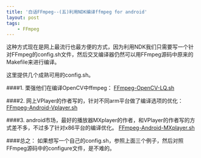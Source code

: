 ```yaml
---
title: '白话FFmpeg--(五)利用NDK编译ffmpeg for android'
layout: post
tags:
    - FFmpeg
---
```

这种方式现在是网上最流行也最方便的方式，因为利用NDK我们只需要写一个针对FFmpeg的config.sh文件，然后交叉编译器仍然可以用FFmpeg源码中原来的Makefile来进行编译。

这里提供几个成熟可用的config.sh。

####1. 栗强他们在编译OpenCV中ffmpeg：
[FFmpeg-OpenCV-LQ.sh](media/files/2013/08/29/FFmpeg-OpenCV-LQ.sh)

####2. 网上VPlayer的作者写的，针对不同arm平台做了编译选项的优化：
[FFmpeg-Android-Vplayer.sh](/media/files/2013/08/29/FFmpeg-Android-vplayer.sh)

####3. android市场，最好的播放器MXplayer的作者，和VPlayer的作者写的方式差不多，不过多了针对x86平台的编译优化。
[FFmpeg-Android-MXplayer.sh](media/files/2013/08/29/FFmpeg-Android-MXplayer.sh)

####总之：
如果想写一个自己的config.sh，参照上面三个例子，然后对照FFmpeg源码中的configure文件，是不难的。